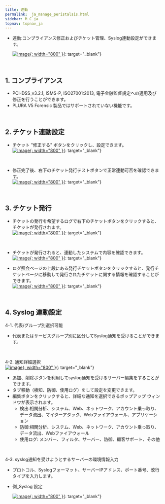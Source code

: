 ```yaml
---
title: 連動
permalink:  ja_manage_peristalsis.html
sidebar: M_C_ja
topnav: topnav_ja
---
```


- 連動:コンプライアンス修正およびチケット管理、Syslog連動設定ができます。

  [![image](/docs/images/Manual/common/manage/peristalsis/ja/1.PNG){: width="800" }](/docs/images/Manual/common/manage/peristalsis/ja/1.PNG){: target="_blank"}

 <br />

## 1. コンプライアンス
- PCI-DSS_v3.2.1, ISMS-P, ISO27001:2013, 電子金融監督規定への適用及び修正を行うことができます。   
- PLURA V5 Forensic 製品ではサポートされていない機能です。

<br />

## 2. チケット連動設定

- チケット "修正する" ボタンをクリックし、設定できます。   
  [![image](/docs/images/Manual/common/manage/peristalsis/ja/2.PNG){: width="800" }](/docs/images/Manual/common/manage/peristalsis/ja/2.PNG){: target="_blank"}

<br />

- 修正完了後、右下のチケット発行テストボタンで正常連動可否を確認できます。   
  [![image](/docs/images/Manual/common/manage/peristalsis/ja/3.PNG){: width="800" }](/docs/images/Manual/common/manage/peristalsis/ja/3.PNG){: target="_blank"}

<br />

## 3. チケット発行

- チケットの発行を希望するログで右下のチケットボタンをクリックすると、チケットが発行されます。   
  [![image](/docs/images/Manual/common/manage/peristalsis/ja/4.PNG){: width="800" }](/docs/images/Manual/common/manage/peristalsis/ja/4.PNG){: target="_blank"}

<br />

- チケットが発行されると、連動したシステムで内容を確認できます。   
  [![image](/docs/images/Manual/common/manage/peristalsis/ja/5.PNG){: width="800" }](/docs/images/Manual/common/manage/peristalsis/ja/5.PNG){: target="_blank"}

- ログ照会ページの上段にある発行チケットボタンをクリックすると、発行チケットページに移動して発行されたチケットに関する情報を確認することができます。  
  [![image](/docs/images/Manual/common/manage/peristalsis/ja/6.PNG){: width="800" }](/docs/images/Manual/common/manage/peristalsis/ja/6.PNG){: target="_blank"}

<br />

## 4. Syslog 連動設定

4-1. 代表/グループ別選択可能
- 代表またはサービスグループ別に区分してSyslog通知を受けることができます。

<br />

4-2. 通知詳細選択   
  [![image](/docs/images/Manual/common/manage/peristalsis/ja/7.PNG){: width="800" }](/docs/images/Manual/common/manage/peristalsis/ja/7.PNG){: target="_blank"}

- 追加、削除ボタンを利用してsyslog通知を受けるサーバー編集をすることができます。
- タブ移動（検知、防御、使用ログ）をして設定を変更できます。
- 編集ボタンをクリックすると、詳細な通知を選択できるポップアップ ウィンドウが表示されます。
   - 検出:相関分析、システム、Web、ネットワーク、アカウント乗っ取り、データ流出、マイターアタック、Webファイアウォール、アプリケーション
   - 防御:相関分析、システム、Web、ネットワーク、アカウント乗っ取り、データ流出、Webファイアウォール
   - 使用ログ: メンバー、フィルタ、サーバー、防御、顧客サポート、その他

<br />

4-3. syslog通知を受けようとするサーバーの環境情報入力
- プロトコル、Syslogフォーマット、サーバーIPアドレス、ポート番号、改行タイプを入力します。
- 例_Syslog 設定

  [![image](/docs/images/Manual/common/manage/peristalsis/ja/8.PNG){: width="800" }](/docs/images/Manual/common/manage/peristalsis/ja/8.PNG){: target="_blank"}
